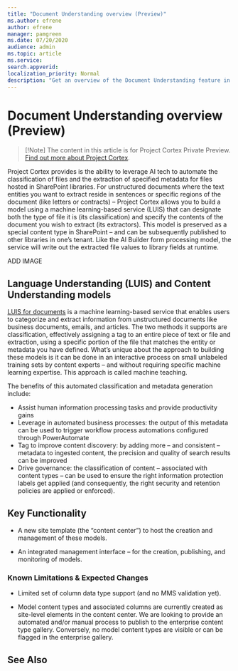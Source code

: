 ```yaml
---
title: "Document Understanding overview (Preview)"
ms.author: efrene
author: efrene
manager: pamgreen
ms.date: 07/20/2020
audience: admin
ms.topic: article
ms.service: 
search.appverid: 
localization_priority: Normal
description: "Get an overview of the Document Understanding feature in Project Cortex."
---
```


# Document Understanding overview (Preview)
> [!Note] The content in this article is for Project Cortex Private Preview. [Find out more about Project Cortex]().

Project Cortex provides is the ability to leverage AI tech to automate the classification of files and the extraction of specified metadata for files hosted in SharePoint libraries. For unstructured documents where the text entities you want to extract reside in sentences or specific regions of the document (like letters or contracts) – Project Cortex allows you to build a model using a machine learning-based service (LUIS) that can designate both the type of file it is (its classification) and specify the contents of the document you wish to extract (its extractors). This model is preserved as a special content type in SharePoint – and can be subsequently published to other libraries in one’s tenant. Like the AI Builder form processing model, the service will write out the extracted file values to library fields at runtime.

ADD IMAGE

## Language Understanding (LUIS) and Content Understanding models

[LUIS for documents](https://www.luis.ai/home) is a machine learning-based service that enables users to categorize and extract information from unstructured documents like business documents, emails, and articles. The two methods it supports are classification, effectively assigning a tag to an entire piece of text or file and extraction, using a specific portion of the file that matches the entity or metadata you have defined. What’s unique about the approach to building these models is it can be done in an interactive process on small unlabeled training sets by content experts – and without requiring specific machine learning expertise. This approach is called machine teaching. 

The benefits of this automated classification and metadata generation include: 

- Assist human information processing tasks and provide productivity gains
- Leverage in automated business processes: the output of this metadata can be used to trigger workflow process automations configured through PowerAutomate
- Tag to improve content discovery: by adding more – and consistent – metadata to ingested content, the precision and quality of search results can be improved
- Drive governance: the classification of content – associated with content types – can be used to ensure the right information protection labels get applied (and consequently, the right security and retention policies are applied or enforced).

## Key Functionality

- A new site template (the “content center”) to host the creation and management of these models.

- An integrated management interface – for the creation, publishing, and monitoring of models.

### Known Limitations & Expected Changes

- Limited set of column data type support (and no MMS validation yet).

- Model content types and associated columns are currently created as site-level elements in the content center. We are looking to provide an automated and/or manual process to publish to the enterprise content type gallery. Conversely, no model content types are visible or can be flagged in the enterprise gallery.




## See Also
  




